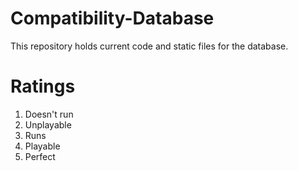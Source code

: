 # Compatibility-Database
This repository holds current code and static files for the database.

# Ratings
1. Doesn't run
2. Unplayable
2. Runs
4. Playable
5. Perfect